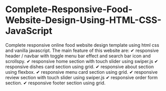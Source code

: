 # Complete-Responsive-Food-Website-Design-Using-HTML-CSS-JavaScript
Complete responsive online food website design template using html css and vanilla javascript.  The main feature of this website are: ✔ responsive header / navbar with toggle menu bar effect and search bar icon and scrollspy. ✔ responsive home section with touch slider using swiper.js ✔ responsive dishes card section using grid. ✔ responsive about section using flexbox. ✔ responsive menu card section using grid. ✔ responsive review section with touch slider using swiper.js ✔ responsive order form section. ✔ responsive footer section using grid.